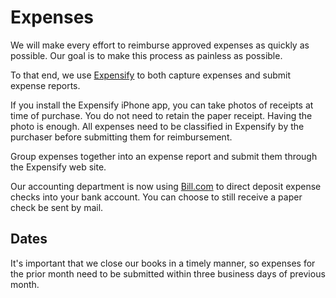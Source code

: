 # Expenses

We will make every effort to reimburse approved expenses as quickly as
possible. Our goal is to make this process as painless as possible.

To that end, we use [Expensify](http://expensify.com) to both capture
expenses and submit expense reports.

If you install the Expensify iPhone app, you can take photos of
receipts at time of purchase. You do not need to retain the paper
receipt. Having the photo is enough. All expenses need to be
classified in Expensify by the purchaser before submitting them for
reimbursement.

Group expenses together into an expense report and submit them through the Expensify web site.

Our accounting department is now using [Bill.com](http://app.bill.com) to direct deposit expense checks into your bank account. You can choose to still receive a paper check be sent by mail.

## Dates

It's important that we close our books in a timely manner, so expenses
for the prior month need to be submitted within three business days of
previous month.

